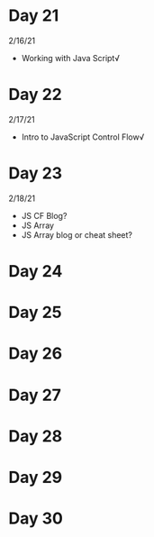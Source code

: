 # Day 21

2/16/21

- Working with Java Script√

# Day 22

2/17/21

- Intro to JavaScript Control Flow√

# Day 23

2/18/21

- JS CF Blog?
- JS Array
- JS Array blog or cheat sheet?

# Day 24

# Day 25

# Day 26

# Day 27

# Day 28

# Day 29

# Day 30
